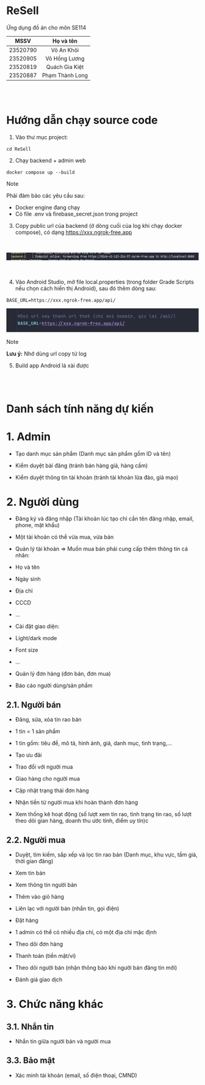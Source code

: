 
# ReSell

Ứng dụng đồ án cho môn SE114

| **MSSV** |  **Họ và tên**  |
|:--------:|:---------------:|
| 23520790 |    Võ An Khôi   |
| 23520905 |  Võ Hồng Lương  |
| 23520819 | Quách Gia Kiệt  |
| 23520887 | Phạm Thành Long |

  
<br>  
<br>  

# Hướng dẫn chạy source code
1.  Vào thư mục project:
```
cd ReSell
```

2. Chạy backend  + admin web 
   
```
docker compose up --build 
```
>[!NOTE]
> Phải đảm bảo các yêu cầu sau: 
>  - Docker engine đang chạy
> - Có file .env và firebase_secret.json trong project


3. Copy public url của backend (ở dòng cuối của log khi chạy docker compose), có dạng https://xxx.ngrok-free.app 
   
<br>
   
![Backend Public URL](images/backend_url.png)

<br>

4. Vào Android Studio, mở file local.properties (trong folder Grade Scripts nếu chọn cách hiển thị Android), sau đó thêm dòng sau: 
```
BASE_URL=https://xxx.ngrok-free.app/api/
``` 
![Android Base URL](images/android_base_url.png)

>[!NOTE]
> **Lưu ý:** Nhớ dùng url copy từ log


5. Build app Android là xài được  


<br>  
<br>

# Danh sách tính năng dự kiến

# 1. Admin

  

- Tạo danh mục sản phẩm (Danh mục sản phẩm gồm ID và tên)

- Kiểm duyệt bài đăng (tránh bán hàng giả, hàng cấm)

- Kiểm duyệt thông tin tài khoản (tránh tài khoản lừa đảo, giả mạo)

  

# 2. Người dùng

  

- Đăng ký và đăng nhập (Tài khoản lúc tạo chỉ cần tên đăng nhập, email, phone, mật khẩu)

- Một tài khoản có thể vừa mua, vừa bán

- Quản lý tài khoản ⇒ Muốn mua bán phải cung cấp thêm thông tin cá nhân:

- Họ và tên

- Ngày sinh

- Địa chỉ

- CCCD

- …

- Cài đặt giao diện:

- Light/dark mode

- Font size

- …

- Quản lý đơn hàng (đơn bán, đơn mua)

- Báo cáo người dùng/sản phẩm

  

## 2.1. Người bán

  

- Đăng, sửa, xóa tin rao bán

- 1 tin = 1 sản phẩm

- 1 tin gồm: tiêu đề, mô tả, hình ảnh, giá, danh mục, tình trạng,…

- Tạo ưu đãi

- Trao đổi với người mua

- Giao hàng cho người mua

- Cập nhật trạng thái đơn hàng

- Nhận tiền từ người mua khi hoàn thành đơn hàng

- Xem thống kê hoạt động (số lượt xem tin rao, tình trạng tin rao, số lượt theo dõi gian hàng, doanh thu ước tính, điểm uy tín)c

  

## 2.2. Người mua

  

- Duyệt, tìm kiếm, sắp xếp và lọc tin rao bán (Danh mục, khu vực, tầm giá, thời gian đăng)

- Xem tin bán

- Xem thông tin người bán

- Thêm vào giỏ hàng

- Liên lạc với người bán (nhắn tin, gọi điện)

- Đặt hàng

- 1 admin có thể có nhiều địa chỉ, có một địa chỉ mặc định

- Theo dõi đơn hàng

- Thanh toán (tiền mặt/ví)

- Theo dõi người bán (nhận thông báo khi người bán đăng tin mới)

- Đánh giá giao dịch

  

# 3. Chức năng khác

  

## 3.1. Nhắn tin

  

- Nhắn tin giữa người bán và người mua

  

## 3.3. Bảo mật

  

- Xác minh tài khoản (email, số điện thoại, CMND)
